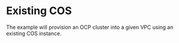 # Existing COS

The example will provision an OCP cluster into a given VPC using an existing COS instance.
